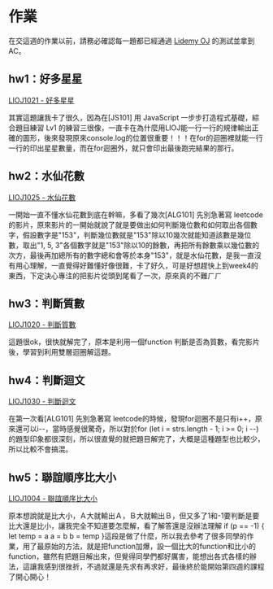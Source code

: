 # 作業

在交這週的作業以前，請務必確認每一題都已經通過 [Lidemy OJ](https://oj.lidemy.com/) 的測試並拿到 AC。

## hw1：好多星星  

[LIOJ1021 - 好多星星](https://oj.lidemy.com/problem/1021)

其實這題讓我卡了很久，因為在[JS101] 用 JavaScript 一步步打造程式基礎，綜合題目練習 Lv1 的練習三很像，一直卡在為什麼用LIOJ能一行一行的規律輸出正確的圖形，後來發現原來console.log的位置很重要！！！在for的迴圈裡就能一行一行的印出星星數量，而在for迴圈外，就只會印出最後跑完結果的那行。

## hw2：水仙花數

[LIOJ1025 - 水仙花數](https://oj.lidemy.com/problem/1025)

一開始一直不懂水仙花數到底在幹嘛，多看了幾次[ALG101] 先別急著寫 leetcode的影片，原來影片的一開始就說了就是要做出如何判斷幾位數和如何取出各個數字，假設數字是"153"，判斷幾位數就是"153"除以10幾次就能知道該數是幾位數，取出"1, 5, 3"各個數字就是"153"除以10的餘數，再把所有餘數乘以幾位數的次方，最後再加總所有的數字總和會等於本身"153"，就是水仙花數，是我一直沒有用心理解，一直覺得好難懂好像很難，卡了好久，可是好想趕快上到week4的東西，下定決心專注的把影片從頭到尾看了一次，原來真的不難ㄏㄏ

## hw3：判斷質數

[LIOJ1020 - 判斷質數](https://oj.lidemy.com/problem/1020)

這題很ok，很快就解完了，原本是利用一個function 判斷是否為質數，看完影片後，學習到利用雙層迴圈解這題。

## hw4：判斷迴文

[LIOJ1030 - 判斷迴文](https://oj.lidemy.com/problem/1030)

在第一次看[ALG101] 先別急著寫 leetcode的時候，發現for迴圈不是只有i++，原來還可以i--，當時感覺很驚奇，所以對於for (let i = strs.length - 1; i >= 0; i --)的題型印象都很深刻，所以很直覺的就把題目解完了，大概是這種題型也比較少，所以比較不會搞混。 

## hw5：聯誼順序比大小

[LIOJ1004 - 聯誼順序比大小](https://oj.lidemy.com/problem/1004)

原本想說就是比大小，Ａ大就輸出Ａ，Ｂ大就輸出Ｂ，但又多了1和-1要判斷是要比大還是比小，讓我完全不知道要怎麼解，看了解答還是沒辦法理解  if (p == -1) {
    let temp = a
    a = b
    b = temp
  }這段是做了什麼，所以我去參考了很多同學的作業，用了最原始的方法，就是把function加爆，設一個比大的function和比小的function，雖然有把題目解出來，但覺得同學們都好厲害，能想出各式各樣的辦法，這讓我感到很挫折，不過就還是先求有再求好，最後終於能開始第四週的課程了開心開心！
